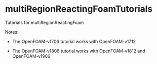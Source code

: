 # multiRegionReactingFoamTutorials
Tutorials for multiRegionReactingFoam

Notes: 

- The OpenFOAM-v1706 tutorial works with OpenFOAM-v1712

- The OpenFOAM-v1806 tutorial works with OpenFOAM-v1812 and OpenFOAM-v1906

